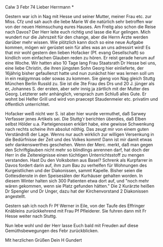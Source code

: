  Calw 3 Febr 74
Lieber Herrmann <Mogl>*

Gestern war ich in Nag mit Hesse und seiner Mutter, meiner Frau etc. zur Miss. Cfz und sah auch die liebe Marie W die natürlich sehr betroffen war von der neuen Heimsuchung eures Hauses. Am Freitg also schon die Reise nach Davos? Der Herr leite euch richtig und lasse die Kur gelingen. Mich wundert nur die Jahrszeit für den change, aber die Herrn Ärzte werden darüber mehr wissen. Wie plötzlich kann doch so eine neue Aufgabe kommen, mögen wir gerüstet sein für alles was an uns adressirt wird! Es that mir wohl gestern den lieben Hofacker (Pf. evang Gesellschaft) so kindlich vom einfachen Glauben reden zu hören. Er reist gerade herum auf eine Woche. 
Wir hatten also 10 Tage lang Frau Staatsrath Dr Hesse bei uns, eine liebe Christin, die ihren jüngsten Sohn Georg hier einlieferte, der 16jährig bisher gefaullenzt hatte und nun zunächst hier was lernen soll um in ein realgymnas oder sowas zu kommen. Sie gieng von Nag gleich Stuttg München Berlin Russld zu. Sie ist die 3te Frau des Drs und 20 J. jünger als er, Johannes S. der ersten, aber sehr innig ja zärtlich mit der Mutter des Georg. Letzterer sehr anhänglich, versprach zum Schluß alles Gute. Er wohnt bei Helfer Grill und wird von praecept Staudenmeier etc. privatim und öffentlich unterrichtet.

Hofacker weiß nicht wer S. ist aber hier wurde vermuthet, daß Sarwey Verfasser jenes Artikels sei. Die Stuttg'r berichten überdies, daß Elben selbst Hölder u.a. Parteigenossen erklärt habe, eine gewisse Schwenkung nach rechts scheine ihm absolut nöthig. Das zeugt mir von einem guten Verständniß der Lage. Wenns nur auch wirklich zur willigen Versenkung in die Bedürfnisse der Zeit und des Volkes kommt! Dann ist mir damit etwas sehr dankenswerthes geschehen. Wenn der Merc. merkt, daß man gegen den Schriftglauben nicht mehr so blindlings anrennen darf, hat doch der Herr in die Zeitereignisse einen tüchtigen Unterrichtsstoff zu mengen verstanden. 
Hast Du den Volksboten aus Basel? Schrenk als Kurpfarrer in Davos fordert darin auf, ihm zum Bau zu verhelfen für Wohnungen des Kurgeistlichen und der Diakonissen, sammt Kapelle. Bisher seien die Gottesdienste in den Speisesälen der Kurhäuser gehalten worden. In diesem Winter halten sich 300 Patienten etwa dort auf, und "noch mehr wären gekommen, wenn sie Platz gefunden hätten." Die 2 Kurärzte heißen Dr Spengler und Dr Unger, dazu hat der Kirchenvorstand 2 Diakonissen angestellt.

Gestern sah ich noch Fr Pf Werner in Eile, von der Taufe des Effringer Knäbleins zurückkehrend mit Frau Pf Pfleiderer. Sie fuhren dann mit Fr Hesse weiter nach Stuttg.

Nun lebe wohl und der Herr lasse Euch bald mit Freuden auf diese Gemüthsbewegungen des Febr zurückblicken.

 Mit herzlichen Grüßen
 Dein H Gundert
